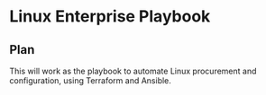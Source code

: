 # Linux Enterprise Playbook

## Plan

This will work as the playbook to automate Linux procurement and configuration, using Terraform and Ansible.
